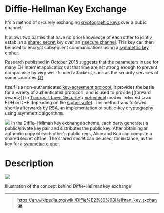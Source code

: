 # Diffie-Hellman Key Exchange
It's a method of securely exchanging [cryptographic keys](https://en.wikipedia.org/wiki/Cryptographic_key "Cryptographic key") over a public channel.

It allows two parties that have no prior knowledge of each other to jointly establish a [shared secret](https://en.wikipedia.org/wiki/Shared_secret "Shared secret") key over an [insecure channel](https://en.wikipedia.org/wiki/Insecure_channel "Insecure channel"). This key can then be used to encrypt subsequent communications using a [symmetric key](https://en.wikipedia.org/wiki/Symmetric_key "Symmetric key") [cipher](https://en.wikipedia.org/wiki/Cipher "Cipher").

Research published in October 2015 suggests that the parameters in use for many DH Internet applications at that time are not strong enough to prevent compromise by very well-funded attackers, such as the security services of some countries.[\[3\]](https://en.wikipedia.org/wiki/Diffie%E2%80%93Hellman_key_exchange#cite_note-imperfectfs-4)


Itself is a non-authenticated [key-agreement protocol](https://en.wikipedia.org/wiki/Key-agreement_protocol "Key-agreement protocol"), it provides the basis for a variety of authenticated protocols, and is used to provide [[forward secrecy]] in [Transport Layer Security](https://en.wikipedia.org/wiki/Transport_Layer_Security "Transport Layer Security")'s [ephemeral](https://en.wikipedia.org/wiki/Ephemeral_key "Ephemeral key") modes (referred to as EDH or DHE depending on the [cipher suite](https://en.wikipedia.org/wiki/Cipher_suite "Cipher suite")).
The method was followed shortly afterwards by [RSA](https://en.wikipedia.org/wiki/RSA_(algorithm) "RSA (algorithm)"), an implementation of public-key cryptography using asymmetric algorithms.

[![](https://upload.wikimedia.org/wikipedia/commons/thumb/4/4c/Public_key_shared_secret.svg/250px-Public_key_shared_secret.svg.png)](https://en.wikipedia.org/wiki/File:Public_key_shared_secret.svg)
In the Diffie–Hellman key exchange scheme, each party generates a public/private key pair and distributes the public key. After obtaining an authentic copy of each other's public keys, Alice and Bob can compute a shared secret offline. The shared secret can be used, for instance, as the key for a [symmetric cipher](https://en.wikipedia.org/wiki/Symmetric-key_algorithm "Symmetric-key algorithm").


# Description

[![](https://upload.wikimedia.org/wikipedia/commons/thumb/4/46/Diffie-Hellman_Key_Exchange.svg/250px-Diffie-Hellman_Key_Exchange.svg.png)](https://en.wikipedia.org/wiki/File:Diffie-Hellman_Key_Exchange.svg)

Illustration of the concept behind Diffie–Hellman key exchange

---
>https://en.wikipedia.org/wiki/Diffie%E2%80%93Hellman_key_exchange